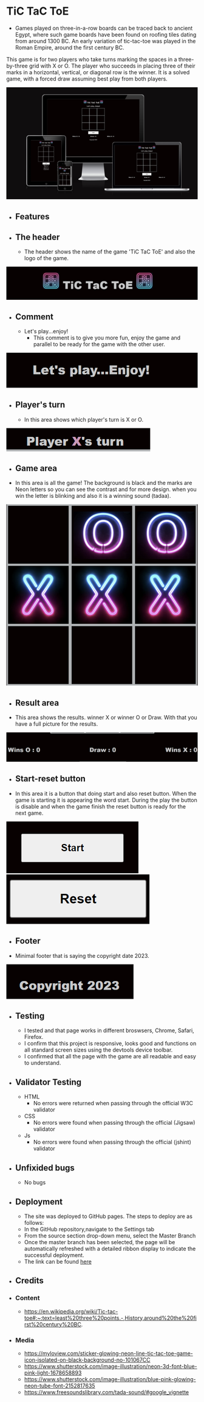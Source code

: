 # **TiC TaC ToE** 

- Games played on three-in-a-row boards can be traced back to ancient Egypt, where such game boards have been found on roofing tiles dating from around 1300 BC.
An early variation of tic-tac-toe was played in the Roman Empire, around the first century BC.

This game is for two players who take turns marking the spaces in a three-by-three grid with X or O. The player who succeeds in placing three of their marks in a horizontal, vertical, or diagonal row is the winner. It is a solved game, with a forced draw assuming best play from both players.

![responsive](assets/images/screenshots-README/responsive-screenshot.png)

- ## **Features**

- ## The header
  - The header shows the name of the game 'TiC TaC ToE' and also the logo of the game.

![header](assets/images/screenshots-README/header-logo-screenshot.png)
- ## Comment
  - Let's play...enjoy!
     - This comment is to give you more fun, enjoy the game and parallel to be ready for the game with the other user.

![comment](assets/images/screenshots-README/comment-screenshot.png)

- ## Player's turn
  - In this area shows which player's turn is X or O.

 ![player's turn](assets/images/screenshots-README/player'sturn-screenshot.png)

 - ## Game area
  - In this area is all the game! 
   The background is black and the marks are Neon letters so you can see the contrast and for more design.
   when you win the letter is blinking and also it is a winning sound (tadaa).

 ![game area](assets/images/screenshots-README/game-area-screenshot.png)

 - ## Result area
  - This area shows the results. winner X or winner O or Draw. With that you have a full picture for the results.

 ![results area](assets/images/screenshots-README/results-creenshot.png)

 - ## Start-reset button
  - In this area it is a button that doing start and also reset button. 
  When the game is starting it is appearing the word start. During the play the button is disable and when the game finish the reset button is ready for the next game.

 ![start button](assets/images/screenshots-README/startbutton-screenshot.png)   ![reset button](assets/images/screenshots-README/resetbutton-screenshot.png)

 - ## Footer
  - Minimal footer that is saying the copyright date 2023.

 ![footer](assets/images/screenshots-README/footer-screenshot.png)
 

- ## Testing
  - I tested and that page works in different broswsers, Chrome, Safari, Firefox.
  - I confirm that this project is responsive, looks good and functions on all standard screen sizes using the     devtools device toolbar.
  - I confirmed that all the page with the game are all readable and easy to understand. 

- ## Validator Testing
  - HTML 
    - No errors were returned when passing through the official W3C validator
  - CSS
    - No errors were found when passing through the official (Jigsaw) validator
  - Js
    - No errors were found when passing through the official (jshint) validator

- ## Unfixided bugs
    - No bugs

- ## Deployment
    - The site was deployed to GitHub pages. The steps to deploy are as follows:
    - In the GitHub repository,navigate to the Settings tab
    - From the source section drop-down menu, select the Master Branch
    - Once the master branch has been selected, the page will be automatically refreshed with a detailed ribbon 
     display to indicate the successful deployment.
    - The link can be found [here](https://eirinichalatsiadou.github.io/project2/)


- ## Credits
 - ### Content
   - https://en.wikipedia.org/wiki/Tic-tac-toe#:~:text=least%20three%20points.-,History,around%20the%20first%20century%20BC.

 - ### Media
   - https://myloview.com/sticker-glowing-neon-line-tic-tac-toe-game-icon-isolated-on-black-background-no-101067CC
   - https://www.shutterstock.com/image-illustration/neon-3d-font-blue-pink-light-1678658893
   - https://www.shutterstock.com/image-illustration/blue-pink-glowing-neon-tube-font-2152817635
   - https://www.freesoundslibrary.com/tada-sound/#google_vignette
   